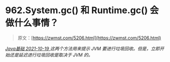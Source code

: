 <!--yml
category: 未分类
date: 0001-01-01 00:00:00
-->

# 962.System.gc() 和 Runtime.gc() 会做什么事情？

> 原文：[https://zwmst.com/5206.html](https://zwmst.com/5206.html)

   [ *Java基础* ](https://zwmst.com/java%e5%9f%ba%e7%a1%80)*[ <time datetime="2021-10-20T01:38:38+08:00"> 2021-10-19 </time> ](https://zwmst.com/5206.html)  这两个方法用来提示 JVM 要进行垃圾回收。但是，立即开始还是延迟进行垃圾回收是取决于 JVM 的。*